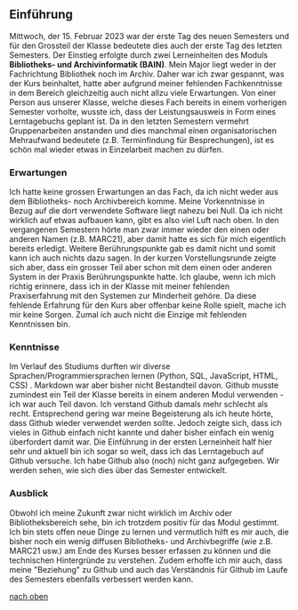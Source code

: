 ## Einführung
Mittwoch, der 15. Februar 2023 war der erste Tag des neuen Semesters und für den Grossteil der Klasse bedeutete dies auch der erste Tag des letzten Semesters. Der Einstieg erfolgte durch zwei Lerneinheiten des Moduls **Bibliotheks- und Archivinformatik (BAIN)**. Mein Major liegt weder in der Fachrichtung Bibliothek noch im Archiv. Daher war ich zwar gespannt, was der Kurs beinhaltet, hatte aber aufgrund meiner fehlenden Fachkenntnisse in dem Bereich gleichzeitig auch nicht allzu viele Erwartungen. Von einer Person aus unserer Klasse, welche dieses Fach bereits in einem vorherigen Semester vorholte, wusste ich, dass der Leistungsausweis in Form eines Lerntagebuchs geplant ist. Da in den letzten Semestern vermehrt Gruppenarbeiten anstanden und dies manchmal einen organisatorischen Mehraufwand bedeutete (z.B. Terminfindung für Besprechungen), ist es schön mal wieder etwas in Einzelarbeit machen zu dürfen. 

### Erwartungen
Ich hatte keine grossen Erwartungen an das Fach, da ich nicht weder aus dem Bibliotheks- noch Archivbereich komme. Meine Vorkenntnisse in Bezug auf die dort verwendete Software liegt nahezu bei Null. Da ich nicht wirklich auf etwas aufbauen kann, gibt es also viel Luft nach oben. In den vergangenen Semestern hörte man zwar immer wieder den einen oder anderen Namen (z.B. MARC21), aber damit hatte es sich für mich eigentlich bereits erledigt. Weitere Berührungspunkte gab es damit nicht und somit kann ich auch nichts dazu sagen. In der kurzen Vorstellungsrunde zeigte sich aber, dass ein grosser Teil aber schon mit dem einen oder anderen System in der Praxis Berührungspunkte hatte. Ich glaube, wenn ich mich richtig erinnere, dass ich in der Klasse mit meiner fehlenden Praxiserfahrung mit den Systemen zur Minderheit gehöre. Da diese fehlende Erfahrung für den Kurs aber offenbar keine Rolle spielt, mache ich mir keine Sorgen. Zumal ich auch nicht die Einzige mit fehlenden Kenntnissen bin. 

### Kenntnisse
Im Verlauf des Studiums durften wir diverse Sprachen/Programmiersprachen lernen (Python, SQL, JavaScript, HTML, CSS) . Markdown war aber bisher nicht Bestandteil davon. Github musste zumindest ein Teil der Klasse bereits in einem anderen Modul verwenden - ich war auch Teil davon. Ich verstand Github damals mehr schlecht als recht. Entsprechend gering war meine Begeisterung als ich heute hörte, dass Github wieder verwendet werden sollte. Jedoch zeigte sich, dass ich vieles in Github einfach nicht kannte und daher bisher einfach ein wenig überfordert damit war. Die Einführung in der ersten Lerneinheit half hier sehr und aktuell bin ich sogar so weit, dass ich das Lerntagebuch auf Github versuche. Ich habe Github also (noch) nicht ganz aufgegeben. Wir werden sehen, wie sich dies über das Semester entwickelt.

### Ausblick
Obwohl ich meine Zukunft zwar nicht wirklich im Archiv oder Bibliotheksbereich sehe, bin ich trotzdem positiv für das Modul gestimmt. Ich bin stets offen neue Dinge zu lernen und vermutlich hilft es mir auch, die bisher noch ein wenig diffusen Bibliotheks- und Archivbegriffe (wie z.B. MARC21 usw.) am Ende des Kurses besser erfassen zu können und die technischen Hintergründe zu verstehen. Zudem erhoffe ich mir auch, dass meine "Beziehung" zu Github und auch das Verständnis für Github im Laufe des Semesters ebenfalls verbessert werden kann.

[nach oben](einfuehrung)
